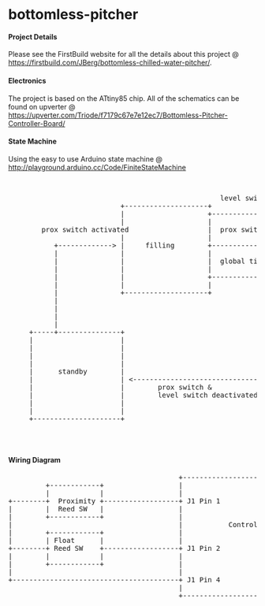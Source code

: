 bottomless-pitcher
==================

#### Project Details
Please see the FirstBuild website for all the details about this project @ https://firstbuild.com/JBerg/bottomless-chilled-water-pitcher/. 


#### Electronics
The project is based on the ATtiny85 chip. All of the schematics can be found on upverter @ https://upverter.com/Triode/f7179c67e7e12ec7/Bottomless-Pitcher-Controller-Board/

#### State Machine
Using the easy to use Arduino state machine @ http://playground.arduino.cc/Code/FiniteStateMachine



<pre>
	

                                                   level switch activated                  
                           +--------------------+                                          
                           |                    +---------------------------------+        
                           |                    |                                 |        
        prox switch activated                   |  prox switch de-activated       |        
                           |                    |                                 |        
           +-------------> |     filling        +---------------------------+     |        
           |               |                    |                           |     |        
           |               |                    |  global timeout exceeded  |     |        
           |               |                    |                           |     |        
           |               |                    +--------------------+      |     |        
           |               |                    |                    |      |     |        
           |               +--------------------+                    |      |     |        
           |                                                         |      |     |        
           |                                                         |      |     |        
           |                                                         v      v     v        
           |                                                                               
     +-----+---------------+                                  +---------------------+      
     |                     |                                  |                     |      
     |                     |                                  |                     |      
     |                     |                                  |                     |      
     |                     |                                  |                     |      
     |      standby        |                                  |     complete        |      
     |                     | &lt;------------------------------+ |                     |      
     |                     |        prox switch &             |                     |      
     |                     |        level switch deactivated  |                     |      
     |                     |                                  |                     |      
     |                     |                                  |                     |      
     +---------------------+                                  +---------------------+      
        
                                                                                   
                                                                                           
</pre>

#### Wiring Diagram

<pre>
                                         +----------------------------------------+                                     
         +------------+                  |                                        |                                     
         |            |                  |                                    J3  +-------------------+A/C IN - L1      
+--------+  Proximity +------------------+ J1 Pin 1                               |                                     
|        |  Reed SW   |                  |                                        |                                     
|        +------------+                  |                                    J7  +-------------------+A/C IN - Neutral 
|                                        |           Controller PCB               |                                     
|        +------------+                  |                                        |                                     
|        | Float      |                  |                                        |                                     
+--------+ Reed SW    +------------------+ J1 Pin 2                               |                                     
|        |            |                  |                                        |                    +---------------+
|        +------------+                  |                                    J4  +--------------------+               |
|                                        |                                        |                    |  Water Valve  |
+----------------------------------------+ J1 Pin 4                           J5  +--------------------+               |
                                         |                                        |                    |               |
                                         +----------------------------------------+                    +---------------+

</pre>


